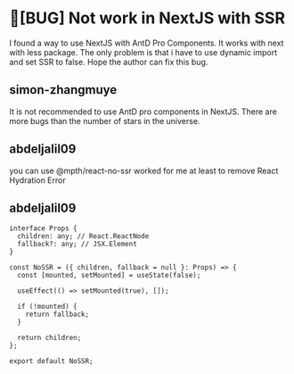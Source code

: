 # 🐛[BUG] Not work in NextJS with SSR

I found a way to use NextJS with AntD Pro Components.
It works with next with less package.
The only problem is that i have to use dynamic import and set SSR to false.
Hope the author can fix this bug.

## simon-zhangmuye

It is not recommended to use AntD pro components in NextJS.
There are more bugs than the number of stars in the universe.

## abdeljalil09

you can use @mpth/react-no-ssr worked for me at least to remove React Hydration Error

## abdeljalil09

```
interface Props {
  children: any; // React.ReactNode
  fallback?: any; // JSX.Element
}

const NoSSR = ({ children, fallback = null }: Props) => {
  const [mounted, setMounted] = useState(false);

  useEffect(() => setMounted(true), []);

  if (!mounted) {
    return fallback;
  }

  return children;
};

export default NoSSR;
```
